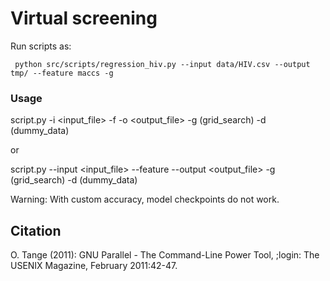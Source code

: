 # Virtual screening

Run scripts as:

```
 python src/scripts/regression_hiv.py --input data/HIV.csv --output tmp/ --feature maccs -g
```
### Usage
script.py -i <input_file> -f <featurizer> -o <output_file> -g (grid_search) -d (dummy_data)

or

script.py --input <input_file> --feature <featurizer> --output <output_file> -g (grid_search) -d (dummy_data)

Warning: With custom accuracy, model checkpoints do not work.

## Citation
O. Tange (2011): GNU Parallel - The Command-Line Power Tool,  ;login: The USENIX Magazine, February 2011:42-47.
